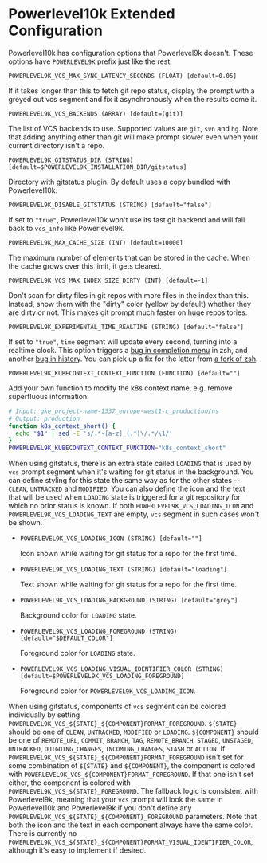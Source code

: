# Powerlevel10k Extended Configuration

Powerlevel10k has configuration options that Powerlevel9k doesn't. These options have `POWERLEVEL9K`
prefix just like the rest.

`POWERLEVEL9K_VCS_MAX_SYNC_LATENCY_SECONDS (FLOAT) [default=0.05]`

If it takes longer than this to fetch git repo status, display the prompt with a greyed out
vcs segment and fix it asynchronously when the results come it.

`POWERLEVEL9K_VCS_BACKENDS (ARRAY) [default=(git)]`

The list of VCS backends to use. Supported values are `git`, `svn` and `hg`. Note that adding
anything other than git will make prompt slower even when your current directory isn't a repo.

`POWERLEVEL9K_GITSTATUS_DIR (STRING) [default=$POWERLEVEL9K_INSTALLATION_DIR/gitstatus]`

Directory with gitstatus plugin. By default uses a copy bundled with Powerlevel10k.

`POWERLEVEL9K_DISABLE_GITSTATUS (STRING) [default="false"]`

If set to `"true"`, Powerlevel10k won't use its fast git backend and will fall back to
`vcs_info` like Powerlevel9k.

`POWERLEVEL9K_MAX_CACHE_SIZE (INT) [default=10000]`

The maximum number of elements that can be stored in the cache. When the cache grows over this
limit, it gets cleared.

`POWERLEVEL9K_VCS_MAX_INDEX_SIZE_DIRTY (INT) [default=-1]`

Don't scan for dirty files in git repos with more files in the index than this. Instead, show
them with the "dirty" color (yellow by default) whether they are dirty or not. This makes git
prompt much faster on huge repositories.

`POWERLEVEL9K_EXPERIMENTAL_TIME_REALTIME (STRING) [default="false"]`

If set to `"true"`, `time` segment will update every second, turning into a realtime clock.
This option triggers a
[bug in completion menu](https://www.zsh.org/mla/workers//2019/msg00161.html) in zsh, and
another
[bug in history](https://github.com/bhilburn/powerlevel9k/commit/fb1ef540228ec7b4394cf2f6860137074c5838a6#commitcomment-32779672).
You can pick up a fix for the latter from
[a fork of zsh](https://github.com/romkatv/zsh/tree/gentle-reset-prompt).

`POWERLEVEL9K_KUBECONTEXT_CONTEXT_FUNCTION (FUNCTION) [default=""]`

Add your own function to modify the k8s context name, e.g. remove superfluous information:

```bash
# Input: gke_project-name-1337_europe-west1-c_production/ns
# Output: production
function k8s_context_short() {
  echo "$1" | sed -E 's/.*-[a-z]_(.*)\/.*/\1/'
}
POWERLEVEL9K_KUBECONTEXT_CONTEXT_FUNCTION="k8s_context_short"
```

When using gitstatus, there is an extra state called `LOADING` that is used by `vcs` prompt
segment when it's waiting for git status in the background. You can define styling for this
state the same way as for the other states -- `CLEAN`, `UNTRACKED` and `MODIFIED`. You can
also define the icon and the text that will be used when `LOADING` state is triggered for a
git repository for which no prior status is known. If both `POWERLEVEL9K_VCS_LOADING_ICON`
and `POWERLEVEL9K_VCS_LOADING_TEXT` are empty, `vcs` segment in such cases won't be shown.

  * `POWERLEVEL9K_VCS_LOADING_ICON (STRING) [default=""]`

    Icon shown while waiting for git status for a repo for the first time.
  * `POWERLEVEL9K_VCS_LOADING_TEXT (STRING) [default="loading"]`

    Text shown while waiting for git status for a repo for the first time.
  * `POWERLEVEL9K_VCS_LOADING_BACKGROUND (STRING) [default="grey"]`

    Background color for `LOADING` state.
  * `POWERLEVEL9K_VCS_LOADING_FOREGROUND (STRING) [default="$DEFAULT_COLOR"]`

    Foreground color for `LOADING` state.
  * `POWERLEVEL9K_VCS_LOADING_VISUAL_IDENTIFIER_COLOR (STRING) [default=$POWERLEVEL9K_VCS_LOADING_FOREGROUND]`

    Foreground color for `POWERLEVEL9K_VCS_LOADING_ICON`.

When using gitstatus, components of `vcs` segment can be colored individually by setting
`POWERLEVEL9K_VCS_${STATE}_${COMPONENT}FORMAT_FOREGROUND`. `${STATE}` should be one of `CLEAN`,
`UNTRACKED`, `MODIFIED` or `LOADING`. `${COMPONENT}` should be one of `REMOTE_URL`, `COMMIT`,
`BRANCH`, `TAG`, `REMOTE_BRANCH`, `STAGED`, `UNSTAGED`, `UNTRACKED`, `OUTGOING_CHANGES`,
`INCOMING_CHANGES`, `STASH` or `ACTION`. If
`POWERLEVEL9K_VCS_${STATE}_${COMPONENT}FORMAT_FOREGROUND` isn't set for some combination of
`${STATE}` and `${COMPONENT}`, the component is colored with
`POWERLEVEL9K_VCS_${COMPONENT}FORMAT_FOREGROUND`. If that one isn't set either, the component is
colored with `POWERLEVEL9K_VCS_${STATE}_FOREGROUND`. The fallback logic is consistent with
Powerlevel9k, meaning that your `vcs` prompt will look the same in Powerlevel10k and
Powerlevel9k if you don't define any `POWERLEVEL9K_VCS_${STATE}_${COMPONENT}_FOREGROUND`
parameters. Note that both the icon and the text in each component always have the same color.
There is currently no `POWERLEVEL9K_VCS_${STATE}_${COMPONENT}FORMAT_VISUAL_IDENTIFIER_COLOR`,
although it's easy to implement if desired.
